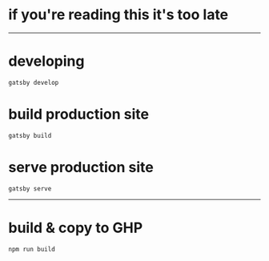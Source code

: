 # if you're reading this it's too late

- - - - - - - -

# developing 
`gatsby develop`

# build production site
`gatsby build`

# serve production site
`gatsby serve`

- - - - - - - - 

# build & copy to GHP
`npm run build`

